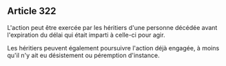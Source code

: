 Article 322
----
L'action peut être exercée par les héritiers d'une personne décédée avant
l'expiration du délai qui était imparti à celle-ci pour agir.

Les héritiers peuvent également poursuivre l'action déjà engagée, à moins qu'il
n'y ait eu désistement ou péremption d'instance.
